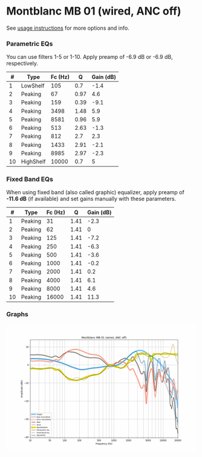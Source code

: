 # Montblanc MB 01 (wired, ANC off)
See [usage instructions](https://github.com/jaakkopasanen/AutoEq#usage) for more options and info.

### Parametric EQs
You can use filters 1-5 or 1-10. Apply preamp of -6.9 dB or -6.9 dB, respectively.

|   # | Type      |   Fc (Hz) |    Q |   Gain (dB) |
|-----|-----------|-----------|------|-------------|
|   1 | LowShelf  |       105 | 0.7  |        -1.4 |
|   2 | Peaking   |        67 | 0.97 |         4.6 |
|   3 | Peaking   |       159 | 0.39 |        -9.1 |
|   4 | Peaking   |      3498 | 1.48 |         5.9 |
|   5 | Peaking   |      8581 | 0.96 |         5.9 |
|   6 | Peaking   |       513 | 2.63 |        -1.3 |
|   7 | Peaking   |       812 | 2.7  |         2.3 |
|   8 | Peaking   |      1433 | 2.91 |        -2.1 |
|   9 | Peaking   |      8985 | 2.97 |        -2.3 |
|  10 | HighShelf |     10000 | 0.7  |         5   |

### Fixed Band EQs
When using fixed band (also called graphic) equalizer, apply preamp of **-11.6 dB** (if available) and set gains manually with these parameters.

|   # | Type    |   Fc (Hz) |    Q |   Gain (dB) |
|-----|---------|-----------|------|-------------|
|   1 | Peaking |        31 | 1.41 |        -2.3 |
|   2 | Peaking |        62 | 1.41 |         0   |
|   3 | Peaking |       125 | 1.41 |        -7.2 |
|   4 | Peaking |       250 | 1.41 |        -6.3 |
|   5 | Peaking |       500 | 1.41 |        -3.6 |
|   6 | Peaking |      1000 | 1.41 |        -0.2 |
|   7 | Peaking |      2000 | 1.41 |         0.2 |
|   8 | Peaking |      4000 | 1.41 |         6.1 |
|   9 | Peaking |      8000 | 1.41 |         4.6 |
|  10 | Peaking |     16000 | 1.41 |        11.3 |

### Graphs
![](./Montblanc%20MB%2001%20(wired,%20ANC%20off).png)
